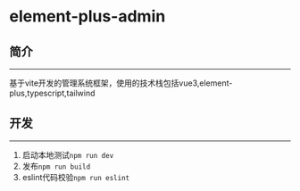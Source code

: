 # element-plus-admin


## 简介

---

基于vite开发的管理系统框架，使用的技术栈包括vue3,element-plus,typescript,tailwind

## 开发
---

1. 启动本地测试`npm run dev`
2. 发布`npm run build`
3. eslint代码校验`npm run eslint`